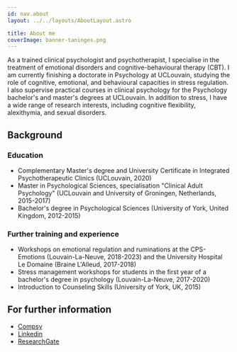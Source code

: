 ```yaml
---
id: nav.about
layout: ../../layouts/AboutLayout.astro

title: About me
coverImage: banner-taninges.png
---
```


As a trained clinical psychologist and psychotherapist, I specialise in the treatment of emotional disorders and cognitive-behavioural therapy (CBT). I am currently finishing a doctorate in Psychology at UCLouvain, studying the role of cognitive, emotional, and behavioural capacities in stress regulation. I also supervise practical courses in clinical psychology for the Psychology bachelor's and master's degrees at UCLouvain. In addition to stress, I have a wide range of research interests, including cognitive flexibility, alexithymia, and sexual disorders.

## Background
### Education
- Complementary Master's degree and University Certificate in Integrated Psychotherapeutic Clinics (UCLouvain, 2020)
- Master in Psychological Sciences, specialisation "Clinical Adult Psychology" (UCLouvain and University of Groningen, Netherlands, 2015-2017)
- Bachelor's degree in Psychological Sciences (University of York, United Kingdom, 2012-2015)

### Further training and experience
- Workshops on emotional regulation and ruminations at the CPS-Emotions (Louvain-La-Neuve, 2018-2023) and the University Hospital Le Domaine (Braine L'Alleud, 2017-2018)
- Stress management workshops for students in the first year of a bachelor's degree in psychology (Louvain-La-Neuve, 2017-2020)
- Introduction to Counseling Skills (University of York, UK, 2015)

## For further information
<ul>
    <li><a href="https://www.compsy.be/en/profile/public-profile/21464" target="_blank">Compsy</a></li>
    <li><a href="https://www.linkedin.com/in/elisembgrimm/" target="_blank">Linkedin</a></li>
    <li><a href="https://www.researchgate.net/profile/Elise-Grimm-2/research" target="_blank">ResearchGate</a></li>
</ul>
